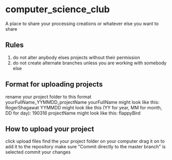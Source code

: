 # computer_science_club
A place to share your processing creations or whatever else you want to share

Rules
--------------------------------
1. do not alter anybody elses projects without their permission
2. do not create alternate branches unless you are working with somebody else

Format for uploading projects
-----------------------------------
rename your project folder to this format
yourFullName_YYMMDD_projectName
yourFullName might look like this: RogerShagawat
YYMMDD might look like this (YY for year, MM for month, DD for day): 190316
projectName might look like this: flappyBird

How to upload your project
------------------------------------
click upload files
find the your project folder on your computer
drag it on to add it to the repository
make sure "Commit directly to the master branch" is selected
commit your changes


